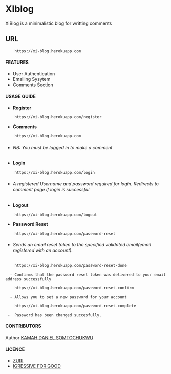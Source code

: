 # XIblog
XiBlog is a minimalistic blog for writting comments

## URL
```http
    https://xi-blog.herokuapp.com
```


#### FEATURES
- User Authentication
- Emailing Sysytem 
- Comments Section



#### USAGE GUIDE

- **Register**
```http
    https://xi-blog.herokuapp.com/register
```

- **Comments**

```http
    https://xi-blog.herokuapp.com
```
- ###### NB: You must be logged in to make a comment


- **Login**
```http
    https://xi-blog.herokuapp.com/login
```
-  ###### A registered Username and password required for login. Redirects to comment page if login is successful 

- **Logout**
```http
    https://xi-blog.herokuapp.com/logout
```

- **Password Reset**
```http
    https://xi-blog.herokuapp.com/password-reset
```
- ###### Sends an email reset token to the specified validated email(email registered with an account).

```http
    https://xi-blog.herokuapp.com/password-reset-done

  - Confirms that the password reset token was delivered to your email address successfully 
```

```http
    https://xi-blog.herokuapp.com/password-reset-confirm

  - Allows you to set a new password for your account
```

```http
    https://xi-blog.herokuapp.com/password-reset-complete

 -  Password has been changed succesfully.
```

#### CONTRIBUTORS
Author [KAMAH DANIEL SOMTOCHUKWU](https://github.com/KDS-LIMITLESS)

#### LICENCE
- [ZURI](https://training.zuri.team)
- [IGRESSIVE FOR GOOD](https://ingressive.org)

